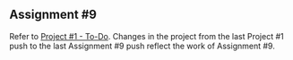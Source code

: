 ## Assignment #9
Refer to [Project #1 - To-Do](../../Projects/Project%20%231%20-%20To-Do). Changes in the project from
the last Project #1 push to the last Assignment #9 push reflect the work of Assignment #9.